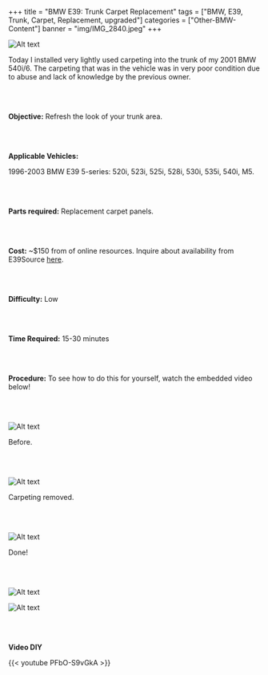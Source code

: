 +++
title = "BMW E39: Trunk Carpet Replacement"
tags = ["BMW, E39, Trunk, Carpet, Replacement, upgraded"]
categories = ["Other-BMW-Content"]
banner = "img/IMG_2840.jpeg"
+++

![Alt text](https://e39source.com/wp-content/uploads/2013/03/IMG_2840.jpg)

Today I installed very lightly used carpeting into the trunk of my 2001 BMW 540i/6.  The carpeting that was in the vehicle was in very poor condition due to abuse and lack of knowledge by the previous owner.

&nbsp;<br/><br/>

**Objective:**  Refresh the look of your trunk area.

&nbsp;<br/><br/>

**Applicable Vehicles:**

1996-2003 BMW E39 5-series: 520i, 523i, 525i, 528i, 530i, 535i, 540i, M5.

&nbsp;<br/><br/>

**Parts required:**  Replacement carpet panels.

&nbsp;<br/><br/>

**Cost:**  ~$150 from of online resources. Inquire about availability from E39Source [here](http://www.e39source.com/about).

&nbsp;<br/><br/>

**Difficulty:**  Low

&nbsp;<br/><br/>

**Time Required:**  15-30 minutes

&nbsp;<br/><br/>

**Procedure:** To see how to do this for yourself, watch the embedded video below!

&nbsp;<br/><br/>

![Alt text](../img/IMG_2821.jpeg)

Before.

&nbsp;<br/><br/>

![Alt text](../img/IMG_2833.jpeg)

Carpeting removed.

&nbsp;<br/><br/>

![Alt text](../img/IMG_2842.jpeg)

Done!

&nbsp;<br/><br/>

![Alt text](https://e39source.com/wp-content/uploads/2013/03/IMG_2840.jpg)

![Alt text](../img/IMG_2844.jpeg)

&nbsp;<br/><br/>

**Video DIY**

{{< youtube PFbO-S9vGkA >}}

&nbsp;<br/><br/>